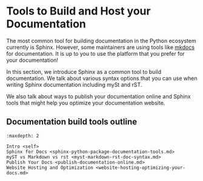 # Tools to Build and Host your Documentation 

The most common tool for building documentation in the Python 
ecosystem currently is Sphinx. However, some maintainers 
are using tools like [mkdocs](https://www.mkdocs.org/) for documentation. It is 
up to you to use the platform that you prefer for your documentation!

In this section, we introduce Sphinx as a common tool to 
build documentation. We talk about various syntax options that you can use 
when writing Sphinx documentation including mySt and rST.

We also talk about ways to publish your 
documentation online and Sphinx tools that might help you optimize 
your documentation website. 

## Documentation build tools outline

```{toctree}
:maxdepth: 2

Intro <self>
Sphinx for Docs <sphinx-python-package-documentation-tools.md>
myST vs Markdown vs rst <myst-markdown-rst-doc-syntax.md>
Publish Your Docs <publish-documentation-online.md>
Website Hosting and Optimization <website-hosting-optimizing-your-docs.md>
```
